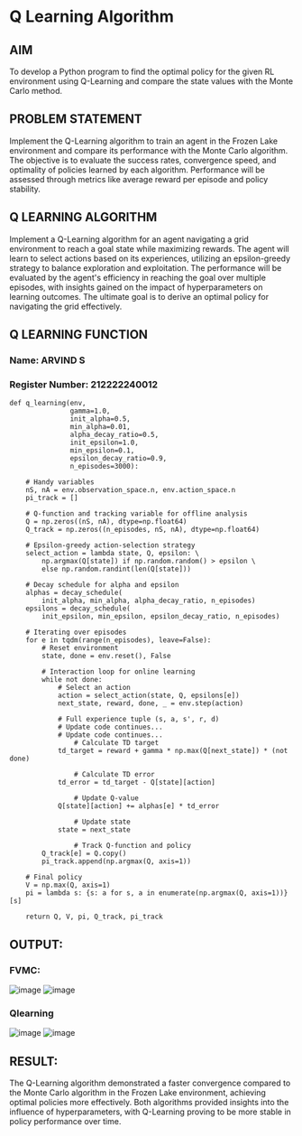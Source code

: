 # Q Learning Algorithm


## AIM

To develop a Python program to find the optimal policy for the given RL environment using Q-Learning and compare the state values with the Monte Carlo method.

## PROBLEM STATEMENT

Implement the Q-Learning algorithm to train an agent in the Frozen Lake environment and compare its performance with the Monte Carlo algorithm. The objective is to evaluate the success rates, convergence speed, and optimality of policies learned by each algorithm. Performance will be assessed through metrics like average reward per episode and policy stability.

## Q LEARNING ALGORITHM
Implement a Q-Learning algorithm for an agent navigating a grid environment to reach a goal state while maximizing rewards. The agent will learn to select actions based on its experiences, utilizing an epsilon-greedy strategy to balance exploration and exploitation. The performance will be evaluated by the agent's efficiency in reaching the goal over multiple episodes, with insights gained on the impact of hyperparameters on learning outcomes. The ultimate goal is to derive an optimal policy for navigating the grid effectively.

## Q LEARNING FUNCTION
### Name: ARVIND S
### Register Number: 212222240012

```
def q_learning(env,
               gamma=1.0,
               init_alpha=0.5,
               min_alpha=0.01,
               alpha_decay_ratio=0.5,
               init_epsilon=1.0,
               min_epsilon=0.1,
               epsilon_decay_ratio=0.9,
               n_episodes=3000):
    
    # Handy variables
    nS, nA = env.observation_space.n, env.action_space.n
    pi_track = []
    
    # Q-function and tracking variable for offline analysis
    Q = np.zeros((nS, nA), dtype=np.float64)
    Q_track = np.zeros((n_episodes, nS, nA), dtype=np.float64)
    
    # Epsilon-greedy action-selection strategy
    select_action = lambda state, Q, epsilon: \
        np.argmax(Q[state]) if np.random.random() > epsilon \
        else np.random.randint(len(Q[state]))
    
    # Decay schedule for alpha and epsilon
    alphas = decay_schedule(
        init_alpha, min_alpha, alpha_decay_ratio, n_episodes)
    epsilons = decay_schedule(
        init_epsilon, min_epsilon, epsilon_decay_ratio, n_episodes)
    
    # Iterating over episodes
    for e in tqdm(range(n_episodes), leave=False):
        # Reset environment
        state, done = env.reset(), False
        
        # Interaction loop for online learning
        while not done:
            # Select an action
            action = select_action(state, Q, epsilons[e])
            next_state, reward, done, _ = env.step(action)
            
            # Full experience tuple (s, a, s', r, d)
            # Update code continues...
            # Update code continues...
                # Calculate TD target
            td_target = reward + gamma * np.max(Q[next_state]) * (not done)

                # Calculate TD error
            td_error = td_target - Q[state][action]

                # Update Q-value
            Q[state][action] += alphas[e] * td_error

                # Update state
            state = next_state

                # Track Q-function and policy
        Q_track[e] = Q.copy()
        pi_track.append(np.argmax(Q, axis=1))

    # Final policy
    V = np.max(Q, axis=1)
    pi = lambda s: {s: a for s, a in enumerate(np.argmax(Q, axis=1))}[s]

    return Q, V, pi, Q_track, pi_track
```

## OUTPUT:
### FVMC:
![image](https://github.com/user-attachments/assets/5e26f993-8ed7-469d-a3e7-09ca05a78d25)
![image](https://github.com/user-attachments/assets/62a2d9b6-f9c1-4361-8a9f-fe42c726f0cc)

### Qlearning
![image](https://github.com/user-attachments/assets/f1d94050-0ed8-4af5-9cb9-efc409e5338e)
![image](https://github.com/user-attachments/assets/c358f497-5831-47e3-997d-d94d9aad6e2b)


## RESULT:

The Q-Learning algorithm demonstrated a faster convergence compared to the Monte Carlo algorithm in the Frozen Lake environment, achieving optimal policies more effectively. Both algorithms provided insights into the influence of hyperparameters, with Q-Learning proving to be more stable in policy performance over time.
